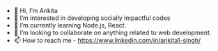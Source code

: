 - 👋 Hi, I’m Ankita
- 👀 I’m interested in developing socially impactful codes
- 🌱 I’m currently learning Node.js, React.
- 💞️ I’m looking to collaborate on anything related to web development.
- 📫 How to reach me - https://www.linkedin.com/in/ankita1-singh/

<!---
enkitaa/enkitaa is a ✨ special ✨ repository because its `README.md` (this file) appears on your GitHub profile.
You can click the Preview link to take a look at your changes.
--->
